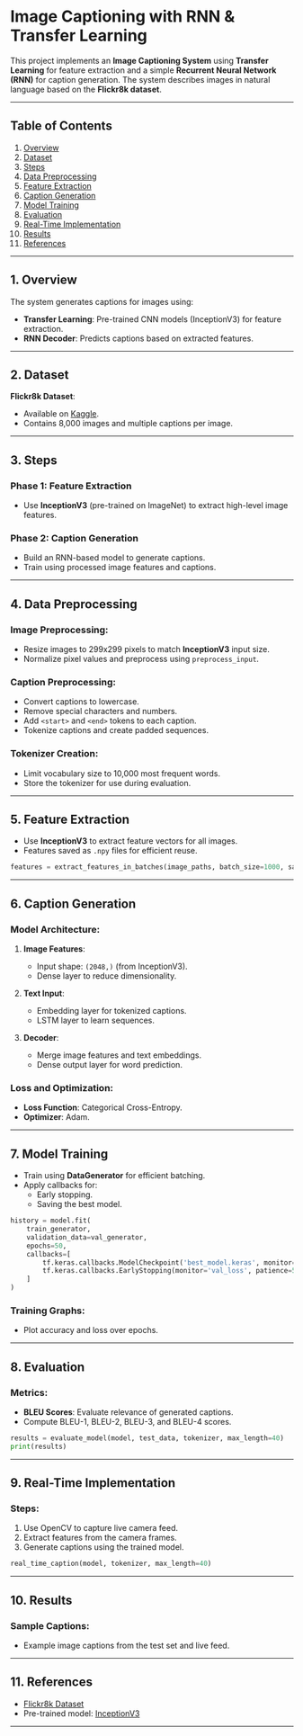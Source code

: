 
# Image Captioning with RNN & Transfer Learning

This project implements an **Image Captioning System** using **Transfer Learning** for feature extraction and a simple **Recurrent Neural Network (RNN)** for caption generation. The system describes images in natural language based on the **Flickr8k dataset**.

---

## Table of Contents
1. [Overview](#overview)
2. [Dataset](#dataset)
3. [Steps](#steps)
4. [Data Preprocessing](#data-preprocessing)
5. [Feature Extraction](#feature-extraction)
6. [Caption Generation](#caption-generation)
7. [Model Training](#model-training)
8. [Evaluation](#evaluation)
9. [Real-Time Implementation](#real-time-implementation)
10. [Results](#results)
11. [References](#references)

---

## 1. Overview
The system generates captions for images using:
- **Transfer Learning**: Pre-trained CNN models (InceptionV3) for feature extraction.
- **RNN Decoder**: Predicts captions based on extracted features.

---

## 2. Dataset
**Flickr8k Dataset**:
- Available on [Kaggle](https://www.kaggle.com/datasets/adityajn105/flickr8k).
- Contains 8,000 images and multiple captions per image.

---

## 3. Steps
### Phase 1: Feature Extraction
- Use **InceptionV3** (pre-trained on ImageNet) to extract high-level image features.

### Phase 2: Caption Generation
- Build an RNN-based model to generate captions.
- Train using processed image features and captions.

---

## 4. Data Preprocessing
### Image Preprocessing:
- Resize images to 299x299 pixels to match **InceptionV3** input size.
- Normalize pixel values and preprocess using `preprocess_input`.

### Caption Preprocessing:
- Convert captions to lowercase.
- Remove special characters and numbers.
- Add `<start>` and `<end>` tokens to each caption.
- Tokenize captions and create padded sequences.

### Tokenizer Creation:
- Limit vocabulary size to 10,000 most frequent words.
- Store the tokenizer for use during evaluation.

---

## 5. Feature Extraction
- Use **InceptionV3** to extract feature vectors for all images.
- Features saved as `.npy` files for efficient reuse.

```python
features = extract_features_in_batches(image_paths, batch_size=1000, save_path='image_features.npy')
```

---

## 6. Caption Generation
### Model Architecture:
1. **Image Features**:
   - Input shape: `(2048,)` (from InceptionV3).
   - Dense layer to reduce dimensionality.

2. **Text Input**:
   - Embedding layer for tokenized captions.
   - LSTM layer to learn sequences.

3. **Decoder**:
   - Merge image features and text embeddings.
   - Dense output layer for word prediction.

### Loss and Optimization:
- **Loss Function**: Categorical Cross-Entropy.
- **Optimizer**: Adam.

---

## 7. Model Training
- Train using **DataGenerator** for efficient batching.
- Apply callbacks for:
  - Early stopping.
  - Saving the best model.

```python
history = model.fit(
    train_generator,
    validation_data=val_generator,
    epochs=50,
    callbacks=[
        tf.keras.callbacks.ModelCheckpoint('best_model.keras', monitor='val_accuracy', save_best_only=True),
        tf.keras.callbacks.EarlyStopping(monitor='val_loss', patience=5, restore_best_weights=True)
    ]
)
```

### Training Graphs:
- Plot accuracy and loss over epochs.

---

## 8. Evaluation
### Metrics:
- **BLEU Scores**: Evaluate relevance of generated captions.
- Compute BLEU-1, BLEU-2, BLEU-3, and BLEU-4 scores.

```python
results = evaluate_model(model, test_data, tokenizer, max_length=40)
print(results)
```

---

## 9. Real-Time Implementation
### Steps:
1. Use OpenCV to capture live camera feed.
2. Extract features from the camera frames.
3. Generate captions using the trained model.

```python
real_time_caption(model, tokenizer, max_length=40)
```

---

## 10. Results
### Sample Captions:
- Example image captions from the test set and live feed.

---

## 11. References
- [Flickr8k Dataset](https://www.kaggle.com/datasets/adityajn105/flickr8k)
- Pre-trained model: [InceptionV3](https://keras.io/api/applications/inceptionv3/)

---
